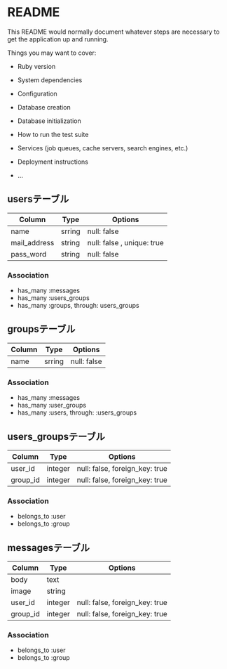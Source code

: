 # README

This README would normally document whatever steps are necessary to get the
application up and running.

Things you may want to cover:

* Ruby version

* System dependencies

* Configuration

* Database creation

* Database initialization

* How to run the test suite

* Services (job queues, cache servers, search engines, etc.)

* Deployment instructions

* ...

## usersテーブル
|Column      |Type   |Options                   |
|------------|-------|--------------------------|
|name        |srring |null: false               |
|mail_address|string |null: false , unique: true|
|pass_word   |string |null: false               |
### Association
- has_many :messages
- has_many :users_groups
- has_many :groups, through: users_groups


## groupsテーブル
|Column      |Type   |Options     |
|------------|-------|------------|
|name        |srring |null: false |
### Association
- has_many :messages
- has_many :user_groups  
- has_many :users, through: :users_groups

## users_groupsテーブル
|Column      |Type    |Options                       |
|------------|--------|------------------------------|
|user_id     |integer |null: false, foreign_key: true|
|group_id    |integer |null: false, foreign_key: true|
### Association
- belongs_to :user
- belongs_to :group

## messagesテーブル
|Column           |Type    |Options                       |
|-----------------|--------|------------------------------|
|body             |text    |                              |
|image            |string  |                              |
|user_id          |integer |null: false, foreign_key: true|
|group_id         |integer |null: false, foreign_key: true|
### Association
- belongs_to :user
- belongs_to :group